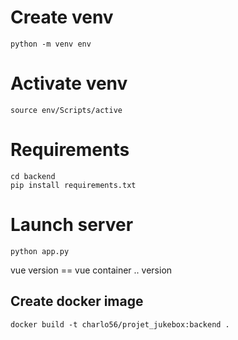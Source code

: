 # Create venv
```
python -m venv env
```

# Activate venv
```
source env/Scripts/active
```

# Requirements
```
cd backend
pip install requirements.txt
```

# Launch server
```
python app.py
```

vue version == vue container .. version


## Create docker image
```
docker build -t charlo56/projet_jukebox:backend .
```